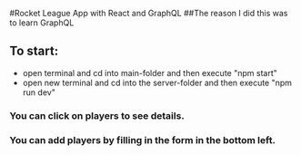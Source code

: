 #Rocket League App with React and GraphQL
##The reason I did this was to learn GraphQL

## To start:
- open terminal and cd into main-folder and then execute "npm start"
- open new terminal and cd into the server-folder and then execute "npm run dev"

### You can click on players to see details.
### You can add players by filling in the form in the bottom left.
